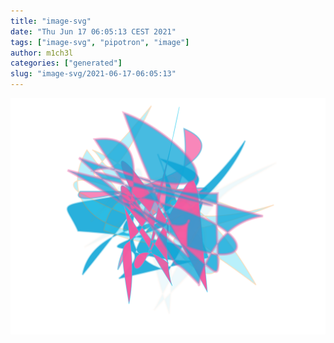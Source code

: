 ```yaml
---
title: "image-svg"
date: "Thu Jun 17 06:05:13 CEST 2021"
tags: ["image-svg", "pipotron", "image"]
author: m1ch3l
categories: ["generated"]
slug: "image-svg/2021-06-17-06:05:13"
---
```


![](image.svg)

